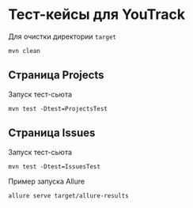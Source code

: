 # Тест-кейсы для YouTrack


Для очистки директории `target`

```
mvn clean
```

## Страница Projects

Запуск тест-сьюта

```
mvn test -Dtest=ProjectsTest
```

## Страница Issues 

Запуск тест-сьюта

```
mvn test -Dtest=IssuesTest  
```

Пример запуска Allure

```
allure serve target/allure-results
```
